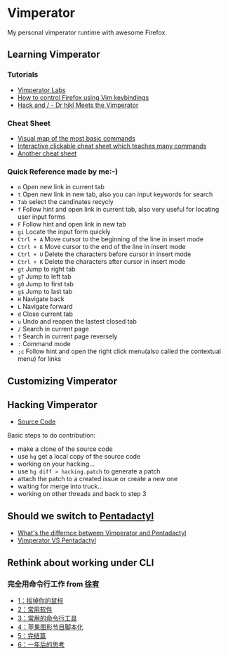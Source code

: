 Vimperator
==========

My personal vimperator runtime with awesome Firefox.

## Learning Vimperator

### Tutorials

* [Vimperator Labs](http://www.vimperator.org/vimperator)
* [How to control Firefox using Vim keybindings](http://www.linux.com/feature/114419)
* [Hack and / - Dr hjkl Meets the Vimperator](http://www.linuxjournal.com/article/10636)

### Cheat Sheet
* [Visual map of the most basic commands](http://simplicityroad.livejournal.com/1938.html)
* [Interactive clickable cheat sheet which teaches many commands](http://vi.shiar.net/vimperator)
* [Another cheat sheet](http://www.cheat-sheets.org/#FirefoxAddOns)

### Quick Reference made by me:-)
*   `o` Open new link in current tab
*   `t` Open new link in new tab, also you can input keywords for search
*   `Tab`  select the candinates recycly
*   `f` Follow hint and open link in current tab, also very useful for locating user input forms
*   `F` Follow hint and open link in new tab
*   `gi` Locate the input form quickly
*   `Ctrl + A`  Move cursor to the beginning of the line in insert mode
*   `Ctrl + E`  Move cursor to the end of the line in insert mode
*   `Ctrl + U`  Delete the characters before cursor in insert mode
*   `Ctrl + K`  Delete the characters after cursor in insert mode
*   `gt` Jump to right tab
*   `gT` Jump to left tab
*   `g0` Jump to first tab
*   `g$` Jump to last tab
*   `H`  Navigate back
*   `L`  Navigate forward
*   `d`  Close current tab
*   `u`  Undo and reopen the lastest closed tab
*   `/`  Search in current page
*   `?`  Search in current page reversely
*   `:`  Command mode
*   `;c` Follow hint and open the right click menu(also called the contextual menu) for links

## Customizing Vimperator

## Hacking Vimperator
*   [Source Code](http://code.google.com/p/vimperator-labs/source/browse)

Basic steps to do contribution:
*   make a clone of the source code
*   use `hg` get a local copy of the source code
*   working on your hacking...
*   use `hg diff > hacking.patch` to generate a patch
*   attach the patch to a created issue or create a new one
*   waiting for merge into truck...
*   working on other threads and back to step 3

## Should we switch to [Pentadactyl](http://5digits.org/home)
*   [What's the differnce between Vimperator and Pentadactyl](http://superuser.com/questions/261174/whats-the-difference-between-vimperator-and-pentadactyl)
*   [Vimperator VS Pentadactyl](http://code.google.com/p/vimperator-labs/wiki/VimperatorVsPentadactyl)

## Rethink about working under CLI
### 完全用命令行工作 from [徐宥](http://blog.youxu.info/)
*   [1：拔掉你的鼠标](http://blog.youxu.info/2008/09/04/unplug-your-mouse/)
*   [2：常用软件](http://blog.youxu.info/2008/09/10/gtd-by-cli/)
*   [3：常用的命令行工具](http://blog.youxu.info/2008/09/16/cli/)
*   [4：苹果图形节目脚本化](http://blog.youxu.info/2008/10/19/macos-and-command-line-script/)
*   [5：完结篇](http://blog.youxu.info/2009/07/22/cli-2/)
*   [6：一年后的思考](http://blog.youxu.info/2011/01/24/keyboard-only-thoughts-one-year-later/)

